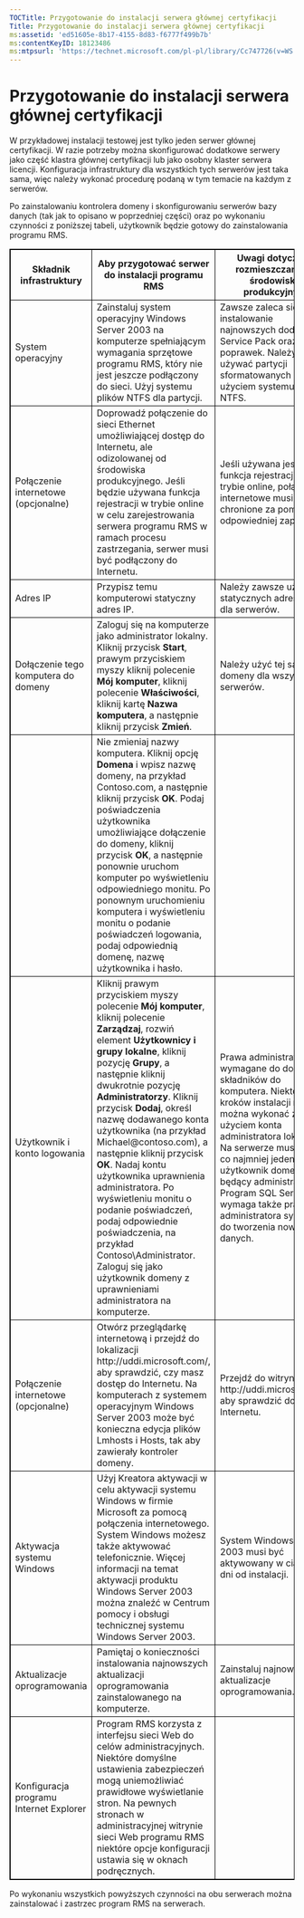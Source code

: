 ```yaml
---
TOCTitle: Przygotowanie do instalacji serwera głównej certyfikacji
Title: Przygotowanie do instalacji serwera głównej certyfikacji
ms:assetid: 'ed51605e-8b17-4155-8d83-f6777f499b7b'
ms:contentKeyID: 18123486
ms:mtpsurl: 'https://technet.microsoft.com/pl-pl/library/Cc747726(v=WS.10)'
---
```


Przygotowanie do instalacji serwera głównej certyfikacji
========================================================

W przykładowej instalacji testowej jest tylko jeden serwer głównej certyfikacji. W razie potrzeby można skonfigurować dodatkowe serwery jako część klastra głównej certyfikacji lub jako osobny klaster serwera licencji. Konfiguracja infrastruktury dla wszystkich tych serwerów jest taka sama, więc należy wykonać procedurę podaną w tym temacie na każdym z serwerów.

Po zainstalowaniu kontrolera domeny i skonfigurowaniu serwerów bazy danych (tak jak to opisano w poprzedniej części) oraz po wykonaniu czynności z poniższej tabeli, użytkownik będzie gotowy do zainstalowania programu RMS.


<p> </p>
<table style="border:1px solid black;">
<colgroup>
<col width="33%" />
<col width="33%" />
<col width="33%" />
</colgroup>
<thead>
<tr class="header">
<th style="border:1px solid black;" >Składnik infrastruktury</th>
<th style="border:1px solid black;" >Aby przygotować serwer do instalacji programu RMS</th>
<th style="border:1px solid black;" >Uwagi dotyczące rozmieszczania w środowisku produkcyjnym</th>
</tr>
</thead>
<tbody>
<tr class="odd">
<td style="border:1px solid black;">System operacyjny</td>
<td style="border:1px solid black;">Zainstaluj system operacyjny Windows Server 2003 na komputerze spełniającym wymagania sprzętowe programu RMS, który nie jest jeszcze podłączony do sieci. Użyj systemu plików NTFS dla partycji.</td>
<td style="border:1px solid black;">Zawsze zaleca się instalowanie najnowszych dodatków Service Pack oraz poprawek. Należy używać partycji sformatowanych z użyciem systemu plików NTFS.</td>
</tr>
<tr class="even">
<td style="border:1px solid black;">Połączenie internetowe
(opcjonalne)</td>
<td style="border:1px solid black;">Doprowadź połączenie do sieci Ethernet umożliwiającej dostęp do Internetu, ale odizolowanej od środowiska produkcyjnego. Jeśli będzie używana funkcja rejestracji w trybie online w celu zarejestrowania serwera programu RMS w ramach procesu zastrzegania, serwer musi być podłączony do Internetu.</td>
<td style="border:1px solid black;">Jeśli używana jest funkcja rejestracji w trybie online, połączenie internetowe musi być chronione za pomocą odpowiedniej zapory.</td>
</tr>
<tr class="odd">
<td style="border:1px solid black;">Adres IP</td>
<td style="border:1px solid black;">Przypisz temu komputerowi statyczny adres IP.</td>
<td style="border:1px solid black;">Należy zawsze używać statycznych adresów IP dla serwerów.</td>
</tr>
<tr class="even">
<td style="border:1px solid black;">Dołączenie tego komputera do domeny</td>
<td style="border:1px solid black;">Zaloguj się na komputerze jako administrator lokalny. Kliknij przycisk <strong>Start</strong>, prawym przyciskiem myszy kliknij polecenie <strong>Mój komputer</strong>, kliknij polecenie <strong>Właściwości</strong>, kliknij kartę <strong>Nazwa komputera</strong>, a następnie kliknij przycisk <strong>Zmień</strong>.</td>
<td style="border:1px solid black;">Należy użyć tej samej domeny dla wszystkich serwerów.</td>
</tr>
<tr class="odd">
<td style="border:1px solid black;"> </td>
<td style="border:1px solid black;">Nie zmieniaj nazwy komputera. Kliknij opcję <strong>Domena</strong> i wpisz nazwę domeny, na przykład Contoso.com, a następnie kliknij przycisk <strong>OK</strong>. Podaj poświadczenia użytkownika umożliwiające dołączenie do domeny, kliknij przycisk <strong>OK</strong>, a następnie ponownie uruchom komputer po wyświetleniu odpowiedniego monitu. Po ponownym uruchomieniu komputera i wyświetleniu monitu o podanie poświadczeń logowania, podaj odpowiednią domenę, nazwę użytkownika i hasło.</td>
<td style="border:1px solid black;"> </td>
</tr>
<tr class="even">
<td style="border:1px solid black;">Użytkownik i konto logowania</td>
<td style="border:1px solid black;">Kliknij prawym przyciskiem myszy polecenie <strong>Mój komputer</strong>, kliknij polecenie <strong>Zarządzaj</strong>, rozwiń element <strong>Użytkownicy i grupy lokalne</strong>, kliknij pozycję <strong>Grupy</strong>, a następnie kliknij dwukrotnie pozycję <strong>Administratorzy</strong>.
Kliknij przycisk <strong>Dodaj</strong>, określ nazwę dodawanego konta użytkownika (na przykład Michael@contoso.com), a następnie kliknij przycisk <strong>OK</strong>. Nadaj kontu użytkownika uprawnienia administratora. Po wyświetleniu monitu o podanie poświadczeń, podaj odpowiednie poświadczenia, na przykład Contoso\Administrator.
Zaloguj się jako użytkownik domeny z uprawnieniami administratora na komputerze.</td>
<td style="border:1px solid black;">Prawa administratora są wymagane do dodawania składników do komputera. Niektórych kroków instalacji nie można wykonać z użyciem konta administratora lokalnego. Na serwerze musi istnieć co najmniej jeden użytkownik domeny będący administratorem. Program SQL Server wymaga także praw administratora systemu do tworzenia nowych baz danych.</td>
</tr>
<tr class="odd">
<td style="border:1px solid black;">Połączenie internetowe
(opcjonalne)</td>
<td style="border:1px solid black;">Otwórz przeglądarkę internetową i przejdź do lokalizacji http://uddi.microsoft.com/, aby sprawdzić, czy masz dostęp do Internetu. Na komputerach z systemem operacyjnym Windows Server 2003 może być konieczna edycja plików Lmhosts i Hosts, tak aby zawierały kontroler domeny.</td>
<td style="border:1px solid black;">Przejdź do witryny http://uddi.microsoft.com, aby sprawdzić dostęp do Internetu.</td>
</tr>
<tr class="even">
<td style="border:1px solid black;">Aktywacja systemu Windows</td>
<td style="border:1px solid black;">Użyj Kreatora aktywacji w celu aktywacji systemu Windows w firmie Microsoft za pomocą połączenia internetowego. System Windows możesz także aktywować telefonicznie. Więcej informacji na temat aktywacji produktu Windows Server 2003 można znaleźć w Centrum pomocy i obsługi technicznej systemu Windows Server 2003.</td>
<td style="border:1px solid black;">System Windows Server 2003 musi być aktywowany w ciągu 14 dni od instalacji.</td>
</tr>
<tr class="odd">
<td style="border:1px solid black;">Aktualizacje oprogramowania</td>
<td style="border:1px solid black;">Pamiętaj o konieczności instalowania najnowszych aktualizacji oprogramowania zainstalowanego na komputerze.</td>
<td style="border:1px solid black;">Zainstaluj najnowsze aktualizacje oprogramowania.</td>
</tr>
<tr class="even">
<td style="border:1px solid black;">Konfiguracja programu Internet Explorer</td>
<td style="border:1px solid black;">Program RMS korzysta z interfejsu sieci Web do celów administracyjnych. Niektóre domyślne ustawienia zabezpieczeń mogą uniemożliwiać prawidłowe wyświetlanie stron. Na pewnych stronach w administracyjnej witrynie sieci Web programu RMS niektóre opcje konfiguracji ustawia się w oknach podręcznych.</td>
<td style="border:1px solid black;"> </td>
</tr>
</tbody>
</table>
  
Po wykonaniu wszystkich powyższych czynności na obu serwerach można zainstalować i zastrzec program RMS na serwerach.
